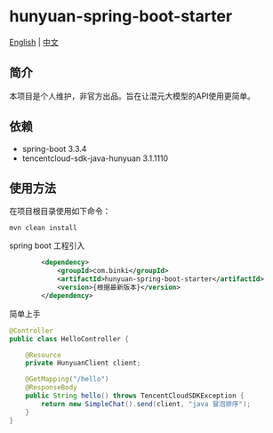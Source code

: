 # hunyuan-spring-boot-starter

[English](README.md) | [中文](README-zh_CN.md)

## 简介

本项目是个人维护，非官方出品。旨在让混元大模型的API使用更简单。



## 依赖

- spring-boot 3.3.4
- tencentcloud-sdk-java-hunyuan 3.1.1110



## 使用方法

在项目根目录使用如下命令：

```shell
mvn clean install
```



spring boot 工程引入

```xml
        <dependency>
        	<groupId>com.binki</groupId>
        	<artifactId>hunyuan-spring-boot-starter</artifactId>
        	<version>{根据最新版本}</version>
        </dependency>
```



简单上手

```java
@Controller
public class HelloController {

    @Resource
    private HunyuanClient client;

    @GetMapping("/hello")
    @ResponseBody
    public String hello() throws TencentCloudSDKException {
        return new SimpleChat().send(client, "java 冒泡排序");
    }
}
```

